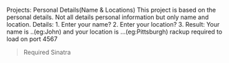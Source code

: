 Projects: Personal Details(Name & Locations)
This project is based on the personal details. Not all details personal information but only name and location.
Details: 1. Enter your name?
         2. Enter your location?
         3. Result: Your name is ..(eg:John) and your location is ...(eg:Pittsburgh)
rackup required to load on port 4567
> Required Sinatra


